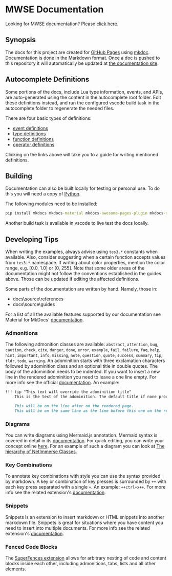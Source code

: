# MWSE Documentation

Looking for MWSE documentation? Please [click here](https://mwse.github.io/MWSE/).


## Synopsis

The docs for this project are created for [GitHub Pages](https://pages.github.com/) using [mkdoc](https://www.mkdocs.org). Documentation is done in the Markdown format. Once a doc is pushed to this repository it will automatically be updated at [the documentation site](https://mwse.github.io/MWSE/).


## Autocomplete Definitions

Some portions of the docs, include Lua type information, events, and APIs, are auto-generated using the content in the autocomplete root folder. Edit these definitions instead, and run the configured vscode build task in the autocomplete folder to regenerate the needed files.

There are four basic types of definitions:
- [event definitions](https://github.com/MWSE/MWSE/blob/master/docs/event-definitions-guide.md)
- [type definitions](https://github.com/MWSE/MWSE/blob/master/docs/type-definitions-guide.md)
- [function definitions](https://github.com/MWSE/MWSE/blob/master/docs/function-definitions-guide.md)
- [operator definitions](https://github.com/MWSE/MWSE/blob/master/docs/operator-definitions-guide.md)

Clicking on the links above will take you to a guide for writing mentioned definitions.

## Building

Documentation can also be built locally for testing or personal use. To do this you will need a copy of [Python](https://www.python.org/).

The following modules need to be installed:

```bat
pip install mkdocs mkdocs-material mkdocs-awesome-pages-plugin mkdocs-mermaid2-plugin
```

Another build task is available in vscode to live test the docs locally.

## Developing Tips

When writing the examples, always advise using `tes3.*` constants when available. Also, consider suggesting when a certain function accepts values from `tes3.*` namespace. If writing about color properties, mention the color range, e.g. [0.0, 1.0] or [0, 255]. Note that some older areas of the documentation might not follow the conventions established in the guides above. Those can be updated if editing the affected definitions.

Some parts of the documentation are written by hand. Namely, those in:
- docs\source\references
- docs\source\guides

For a list of all the available features supported by our documentation see Material for MkDocs' [documentation](https://squidfunk.github.io/mkdocs-material/reference/).

### Admonitions

The following admonition classes are available: `abstract`, `attention`, `bug`, `caution`, `check`, `cite`, `danger`, `done`, `error`, `example`, `fail`, `failure`, `faq`, `help`, `hint`, `important`, `info`, `missing`, `note`, `question`, `quote`, `success`, `summary`, `tip`, `tldr`, `todo`, `warning`. An adominition starts with three exclamation characters followed by adominition class and an optional title in double quotes. The body of the adominition needs to be indented. If you want to insert a new line in the rendered adominition you need to leave a one line empty. For more info see the official [documentation](https://squidfunk.github.io/mkdocs-material/reference/admonitions/). An example:

```markdown
!!! tip "This text will override the adominition title"
	This is the text of the adominition. The default title if none provided is the name of the adominition class (tip in this example).

	This will be on the line after on the rendered page.
	This will be on the same line as the line before this one on the renderd page.
```

### Diagrams

You can write diagrams using Mermaid.js annotation. Mermaid syntax is covered in detail in its [documentation](https://mermaid.js.org/syntax/flowchart.html). For quick editing, you can write your concept online [here](https://mermaid-js.github.io/mermaid-live-editor/). For an example of such a diagram you can look at [The hierarchy of NetImmerse Classes](source/references/other/ni-class-hierarchy.md#diagrammatic-representation).

### Key Combinations

To annotate key combinations with style you can use the syntax provided by markdown. A key or combination of key presses is surrounded by `++` with each key press separated with a single `+`. An example: `++ctrl+x++`. For more info see the related extension's [documentation](https://facelessuser.github.io/pymdown-extensions/extensions/keys/).

### Snippets

Snippets is an extension to insert markdown or HTML snippets into another markdown file. Snippets is great for situations where you have content you need to insert into multiple documents. For more info see the related extension's [documentation](https://facelessuser.github.io/pymdown-extensions/extensions/snippets/).

### Fenced Code Blocks

The [SuperFences extension](https://squidfunk.github.io/mkdocs-material/setup/extensions/python-markdown-extensions/#superfences) allows for arbitrary nesting of code and content blocks inside each other, including admonitions, tabs, lists and all other elements.
